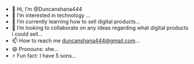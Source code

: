 - 👋 Hi, I’m @Duncanshana444
- 👀 I’m interested in technology ...
- 🌱 I’m currently learning how to sell digital products...
- 💞️ I’m looking to collaborate on any ideas regarding what digital products i could sell...
- 📫 How to reach me duncanshana444@gmail.com...
- 😄 Pronouns: she...
- ⚡ Fun fact: I have 5 sons...

<!---
Duncanshana444/Duncanshana444 is a ✨ special ✨ repository because its `README.md` (this file) appears on your GitHub profile.
You can click the Preview link to take a look at your changes.
--->
